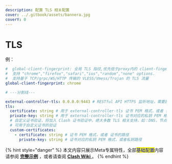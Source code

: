 ```yaml
---
description: 配置 TLS 相关配置
cover: ../.gitbook/assets/bannera.jpg
coverY: 0
---
```


# TLS

例：

```yaml
#  global-client-fingerprint: 全局 TLS 指纹,优先低于proxy内的 client-fingerprint
#  支持 "chrome","firefox","safari","ios","random","none" options.
#  支持基于 TCP/grpc/WS/HTTP 传输的 VLESS/Vmess/Trojan 的 TLS 流量
global-client-fingerprint: chrome

# ---分割线---

external-controller-tls: 0.0.0.0:9443 # RESTful API HTTPS 监听地址，需要配 `tls` 部分配置文件
tls:
  certificate: string # 用于 external-controller-tls 证书 PEM 格式，或者 证书的路径
  private-key: string # 用于 external-controller-tls 证书对应的私钥 PEM 格式，或者私钥路径
  # 自定义证书验证，将加入 Clash 证书验证中，绝大多数 TLS 相关支持，如：DNS，节点
  # 可用于自定义证书的验证
  custom-certificates:
    - certificate: string # 证书 PEM 格式，或者 证书的路径
      private-key: string # 证书对应的私钥 PEM 格式，或者私钥路径
```



{% hint style="danger" %}
本文内容只展示Meta专属特性，全部<mark style="color:blue;">基础配置</mark>内容请参阅 [**完整示例**](../example/ex1.md#ji-chu-pei-zhi) ，或者请查阅 [**Clash Wiki** ](https://lancellc.gitbook.io/clash/clash-config-file/general)。
{% endhint %}

